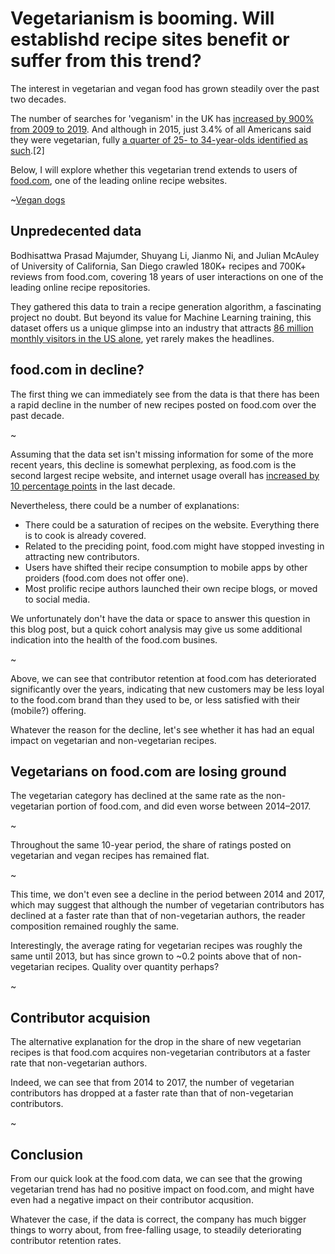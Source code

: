 # Vegetarianism is booming. Will establishd recipe sites benefit or suffer from this trend?
The interest in vegetarian and vegan food has grown steadily over the past two decades.

The number of searches for 'veganism' in the UK has [increased by 900% from 2009 to 2019](https://www.bbc.com/news/business-44488051). And although in 2015, just 3.4% of all Americans said they were vegetarian, fully [a quarter of 25- to 34-year-olds identified as such](https://worldin2019.economist.com/theyearofthevegan).[2]

Below, I will explore whether this vegetarian trend extends to users of [food.com](https://www.food.com/), one of the leading online recipe websites.

~[Vegan dogs](./vegan-dogs.jpg)

## Unpredecented data
Bodhisattwa Prasad Majumder, Shuyang Li, Jianmo Ni, and Julian McAuley of University of California, San Diego crawled 180K+ recipes and 700K+ reviews from food.com, covering 18 years of user interactions on one of the leading online recipe repositories.

They gathered this data to train a recipe generation algorithm, a fascinating project no doubt. But beyond its value for Machine Learning training, this dataset offers us a unique glimpse into an industry that attracts [86 million monthly visitors in the US alone](https://www.nielsen.com/us/en/insights/article/2014/recipe-for-success-86-million-americans-visited-food-and-cooking-websites/), yet rarely makes the headlines.

## food.com in decline?

The first thing we can immediately see from the data is that there has been a rapid decline in the number of new recipes posted on food.com over the past decade.

~[](./contributions.png)

Assuming that the data set isn't missing information for some of the more recent years, this decline is somewhat perplexing, as food.com is the second largest recipe website, and internet usage overall has [increased by 10 percentage points](https://www.pewresearch.org/fact-tank/2018/09/28/internet-social-media-use-and-device-ownership-in-u-s-have-plateaued-after-years-of-growth/) in the last decade.

Nevertheless, there could be a number of explanations:
* There could be a saturation of recipes on the website. Everything there is to cook is already covered.
* Related to the preciding point, food.com might have stopped investing in attracting new contributors.
* Users have shifted their recipe consumption to mobile apps by other proiders (food.com does not offer one).
* Most prolific recipe authors launched their own recipe blogs, or moved to social media.

We unfortunately don't have the data or space to answer this question in this blog post, but a quick cohort analysis may give us some additional indication into the health of the food.com busines.

~[](./cohorts.png)

Above, we can see that contributor retention at food.com has deteriorated significantly over the years, indicating that new customers may be less loyal to the food.com brand than they used to be, or less satisfied with their (mobile?) offering.

Whatever the reason for the decline, let's see whether it has had an equal impact on vegetarian and non-vegetarian recipes.

## Vegetarians on food.com are losing ground

The vegetarian category has declined at the same rate as the non-vegetarian portion of food.com, and did even worse between 2014–2017.

~[](./contributions_pct.png)

Throughout the same 10-year period, the share of ratings posted on vegetarian and vegan recipes has remained flat.

~[](./ratings_pct.png)

This time, we don't even see a decline in the period between 2014 and 2017, which may suggest that although the number of vegetarian contributors has declined at a faster rate than that of non-vegetarian authors, the reader composition remained roughly the same.

Interestingly, the average rating for vegetarian recipes was roughly the same until 2013, but has since grown to ~0.2 points above that of non-vegetarian recipes. Quality over quantity perhaps?

~[](./ratings_avg.png)

## Contributor acquision
The alternative explanation for the drop in the share of new vegetarian recipes is that food.com acquires non-vegetarian contributors at a faster rate that non-vegetarian authors.

Indeed, we can see that from 2014 to 2017, the number of vegetarian contributors has dropped at a faster rate than that of non-vegetarian contributors.

~[](./contributors-by-year.png)

## Conclusion
From our quick look at the food.com data, we can see that the growing vegetarian trend has had no positive impact on food.com, and might have even had a negative impact on their contributor acqusition.

Whatever the case, if the data is correct, the company has much bigger things to worry about, from free-falling usage, to steadily deteriorating contributor retention rates.
